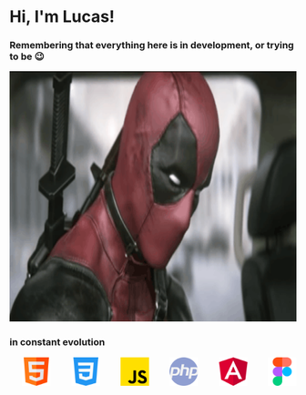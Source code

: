 <h1>Hi, I'm Lucas!</h1>
<h3>Remembering that everything here is in development, or trying to be 😉</h3>
<p align="center">
  <img width="8000" height="440" src="media/ezgif.com-resize.gif">
</p>
<h3>in constant evolution</h3>
<div style="display: flex; justify-content: space-between!important;">
  &nbsp;&nbsp;<img width="50" height="50" src="media/html.png">&nbsp;&nbsp;<img width="50" height="50" src="media/css-3.png">&nbsp;&nbsp;<img width="50" height="50" src="media/js.png">&nbsp;&nbsp;<img width="50" height="50" src="media/php.png">&nbsp;&nbsp;<img width="50" height="50" src="media/angular-icon.png">&nbsp;&nbsp;<img width="50" height="50" src="media/figma.png">
</div>

